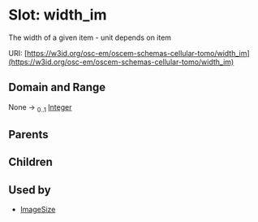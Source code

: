 
# Slot: width_im

The width of a given item - unit depends on item

URI: [https://w3id.org/osc-em/oscem-schemas-cellular-tomo/width_im](https://w3id.org/osc-em/oscem-schemas-cellular-tomo/width_im)


## Domain and Range

None &#8594;  <sub>0..1</sub> [Integer](types/Integer.md)

## Parents


## Children


## Used by

 * [ImageSize](ImageSize.md)

